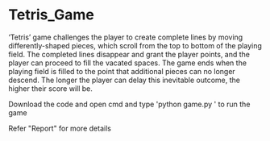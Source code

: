 # Tetris_Game

‘Tetris’ game challenges the player to create complete lines by moving differently-shaped pieces, which scroll from the top to bottom of the playing field. The completed lines disappear and grant the player points, and the player can proceed to fill the vacated spaces. The game ends when the playing field is filled to the point that additional pieces can no longer descend. The longer the player can delay this inevitable outcome, the higher their score will be.

Download the code and open cmd and type 'python game.py ' to run the game

Refer "Report" for more details

